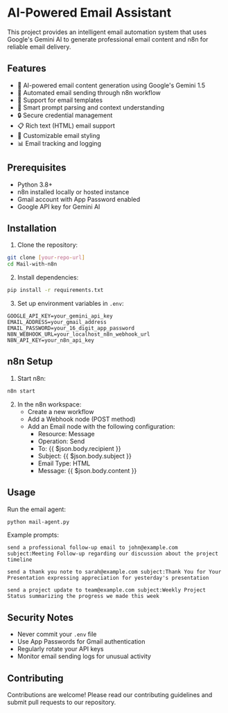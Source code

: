 # AI-Powered Email Assistant

This project provides an intelligent email automation system that uses Google's Gemini AI to generate professional email content and n8n for reliable email delivery.

## Features

- 🤖 AI-powered email content generation using Google's Gemini 1.5
- 📧 Automated email sending through n8n workflow
- 📝 Support for email templates
- 🎯 Smart prompt parsing and context understanding
- 🔒 Secure credential management
- 📋 Rich text (HTML) email support
- 🎨 Customizable email styling
- 📊 Email tracking and logging

## Prerequisites

- Python 3.8+
- n8n installed locally or hosted instance
- Gmail account with App Password enabled
- Google API key for Gemini AI

## Installation

1. Clone the repository:
```bash
git clone [your-repo-url]
cd Mail-with-n8n
```

2. Install dependencies:
```bash
pip install -r requirements.txt
```

3. Set up environment variables in `.env`:
```
GOOGLE_API_KEY=your_gemini_api_key
EMAIL_ADDRESS=your_gmail_address
EMAIL_PASSWORD=your_16_digit_app_password
N8N_WEBHOOK_URL=your_localhost_n8n_webhook_url
N8N_API_KEY=your_n8n_api_key
```

## n8n Setup

1. Start n8n:
```bash
n8n start
```

2. In the n8n workspace:
   - Create a new workflow
   - Add a Webhook node (POST method)
   - Add an Email node with the following configuration:
     - Resource: Message
     - Operation: Send
     - To: {{ $json.body.recipient }}
     - Subject: {{ $json.body.subject }}
     - Email Type: HTML
     - Message: {{ $json.body.content }}

## Usage

Run the email agent:
```bash
python mail-agent.py
```

Example prompts:
```
send a professional follow-up email to john@example.com subject:Meeting Follow-up regarding our discussion about the project timeline

send a thank you note to sarah@example.com subject:Thank You for Your Presentation expressing appreciation for yesterday's presentation

send a project update to team@example.com subject:Weekly Project Status summarizing the progress we made this week
```

## Security Notes

- Never commit your `.env` file
- Use App Passwords for Gmail authentication
- Regularly rotate your API keys
- Monitor email sending logs for unusual activity

## Contributing

Contributions are welcome! Please read our contributing guidelines and submit pull requests to our repository.
 
